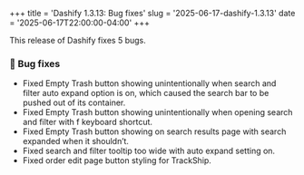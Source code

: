 +++
title = 'Dashify 1.3.13: Bug fixes'
slug = '2025-06-17-dashify-1.3.13'
date = '2025-06-17T22:00:00-04:00'
+++

This release of Dashify fixes 5 bugs.

### 🐞 Bug fixes
- Fixed Empty Trash button showing unintentionally when search and filter auto expand option is on, which caused the search bar to be pushed out of its container.
- Fixed Empty Trash button showing unintentionally when opening search and filter with f keyboard shortcut.
- Fixed Empty Trash button showing on search results page with search expanded when it shouldn’t.
- Fixed search and filter tooltip too wide with auto expand setting on.
- Fixed order edit page button styling for TrackShip.
